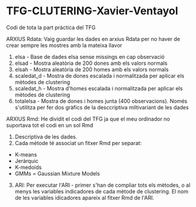 # TFG-CLUTERING-Xavier-Ventayol
Codi de tota la part pràctica del TFG

ARXIUS Rdata: Vaig guardar les dades en arxius Rdata per no haver de crear sempre les mostres amb la mateixa llavor
1. elsa - Base de dades elsa sense missings en cap observació
2. elsad - Mostra aleatòria de 200 dones amb els valors normals
3. elsah - Mostra aleatòria de 200 homes amb els valors normals
4. scaledat_d - Mostra de dones escalada i normalitzada per aplicar els mètodes de clustering
5. scaledat_h - Mostra d'homes escalada i normalitzada per aplicar els mètodes de clustering
6. totalelsa - Mostra de dones i homes junta (400 observacions). Només s'utilitza per fer dos gràfics de la desccriptiva miltivariant de les dades

ARXIUS Rmd: He dividit el codi del TFG ja que el meu ordinador no suportava tot el codi en un sol Rmd
1. Descriptiva de les dades.
2. Cada mètode té associat un fitxer Rmd per separat:
  - K-means
  - Jeràrquic
  - K-medoids
  - GMMs = Gaussian Mixture Models
3. ARI:
Per executar l'ARI - primer s'han de compliar tots els mètodes, o al menys les variables indicadores de cada mètode de clustering. El nom de les variables idicadores apareix al fitxer Rmd de l'ARI.


